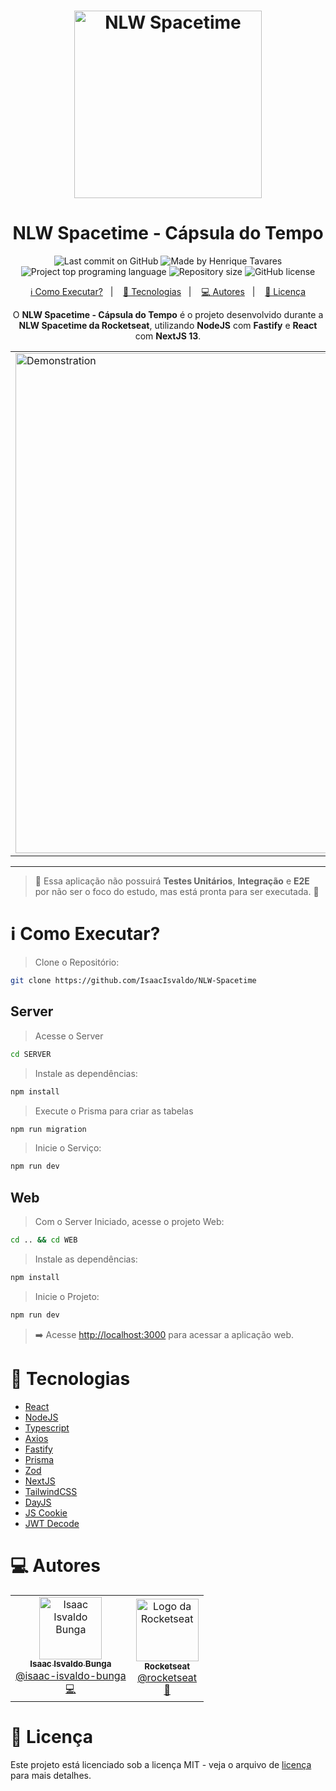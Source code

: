 <h1 align="center">
   <img src="https://raw.githubusercontent.com/tavareshenrique/nlw-spacetime/main/web/src/app/icon.png" alt="NLW Spacetime" width="300"/>
</h1>
<h1 align="center">
   NLW Spacetime - Cápsula do Tempo
</h1>

<p align="center">
  <img alt="Last commit on GitHub" src="https://img.shields.io/github/last-commit/tavareshenrique/nlw-spacetime?color=6c4ad0">
  <img alt="Made by Henrique Tavares" src="https://img.shields.io/badge/made%20by-Henrique Tavares-%20?color=6c4ad0">
  <img alt="Project top programing language" src="https://img.shields.io/github/languages/top/tavareshenrique/nlw-spacetime?color=6c4ad0">
  <img alt="Repository size" src="https://img.shields.io/github/repo-size/tavareshenrique/nlw-spacetime?color=6c4ad0">
  <img alt="GitHub license" src="https://img.shields.io/github/license/tavareshenrique/nlw-spacetime?color=6c4ad0">
</p>

<p align="center">
  <a href="#information_source-como-executar">ℹ️ Como Executar?</a>&nbsp;&nbsp;&nbsp;|&nbsp;&nbsp;&nbsp;
  <a href="#rocket-tecnologias">🚀 Tecnologias</a>&nbsp;&nbsp;&nbsp;|&nbsp;&nbsp;&nbsp;
  <a href="#computer-autores">💻 Autores</a>&nbsp;&nbsp;&nbsp;|&nbsp;&nbsp;&nbsp;
  <a href="#memo-licença">📝 Licença</a>
</p>

<p align="center">
  O <b>NLW Spacetime - Cápsula do Tempo</b> é o projeto desenvolvido durante a <b>NLW Spacetime da Rocketseat</b>, utilizando <b>NodeJS</b> com <b>Fastify</b> e <b>React</b> com <b>NextJS 13</b>.
</p>

<p align="center">
  <table>
    <tr>
      <td>
        <img alt="Demonstration" src="https://github.com/tavareshenrique/nlw-spacetime/blob/main/previews/NLW-Spacetime.gif?raw=true" width="800px" />
      </td>
    </tr>
  </table>
</p>

---

> 🧪 Essa aplicação não possuirá **Testes Unitários**, **Integração** e **E2E** por não ser o foco do estudo, mas está pronta para ser executada. 🧪

# :information_source: Como Executar?

> Clone o Repositório:

```bash
git clone https://github.com/IsaacIsvaldo/NLW-Spacetime
```

## Server

> Acesse o Server

```bash
cd SERVER
```

> Instale as dependências:

```bash
npm install
```


> Execute o Prisma para criar as tabelas

```bash
npm run migration
```

> Inicie o Serviço:

```bash
npm run dev
```

## Web

> Com o Server Iniciado, acesse o projeto Web:

```bash
cd .. && cd WEB
```

> Instale as dependências:

```bash
npm install
```



> Inicie o Projeto:

```bash
npm run dev
```

> ➡️ Acesse [http://localhost:3000](http://localhost:3000) para acessar a aplicação web.


# :rocket: Tecnologias

- [React](https://reactjs.org/)
- [NodeJS](https://nodejs.org/en/)
- [Typescript](https://www.typescriptlang.org/)
- [Axios](https://axios-http.com/ptbr/docs/intro)
- [Fastify](https://www.fastify.io/)
- [Prisma](https://www.prisma.io/)
- [Zod](https://zod.dev/)
- [NextJS](https://nextjs.org/)
- [TailwindCSS](https://tailwindcss.com/)
- [DayJS](https://day.js.org/)
- [JS Cookie](https://github.com/js-cookie/js-cookie)
- [JWT Decode](https://github.com/auth0/jwt-decode#readme)

# :computer: Autores

<table>
  <tr>
    <td align="center">
      <a href="https://github.com/IsaacIsvaldo/">
        <img src="https://avatars.githubusercontent.com/u/91834847?v=4" width="100px;" alt="Isaac Isvaldo Bunga"/>
        <br />
        <sub>
          <b>Isaac Isvaldo Bunga</b>
        </sub>
       </a>
       <br />
       <a href="https://www.linkedin.com/in/isaac-isvaldo-bunga/" title="Linkedin">@isaac-isvaldo-bunga</a>
       <br />
       <a href="https://github.com/IsaacIsvaldo/NLW-Spacetime" title="Code">💻</a>
    </td>
     <td align="center">
      <a href="http://github.com/rocketseat/">
        <img src="https://avatars.githubusercontent.com/u/28929274?s=200&v=4" width="100px;" alt="Logo da Rocketseat"/>
        <br />
        <sub>
          <b>Rocketseat</b>
        </sub>
       </a>
       <br />
       <a href="http://github.com/rocketseat/" title="Linkedin">@rocketseat</a>
       <br />
       <a href="#" title="Education Platform">🚀</a>
    </td>
  </tr>
</table>

# :memo: Licença

Este projeto está licenciado sob a licença MIT - veja o arquivo de [licença](./LICENSE) para mais detalhes.
